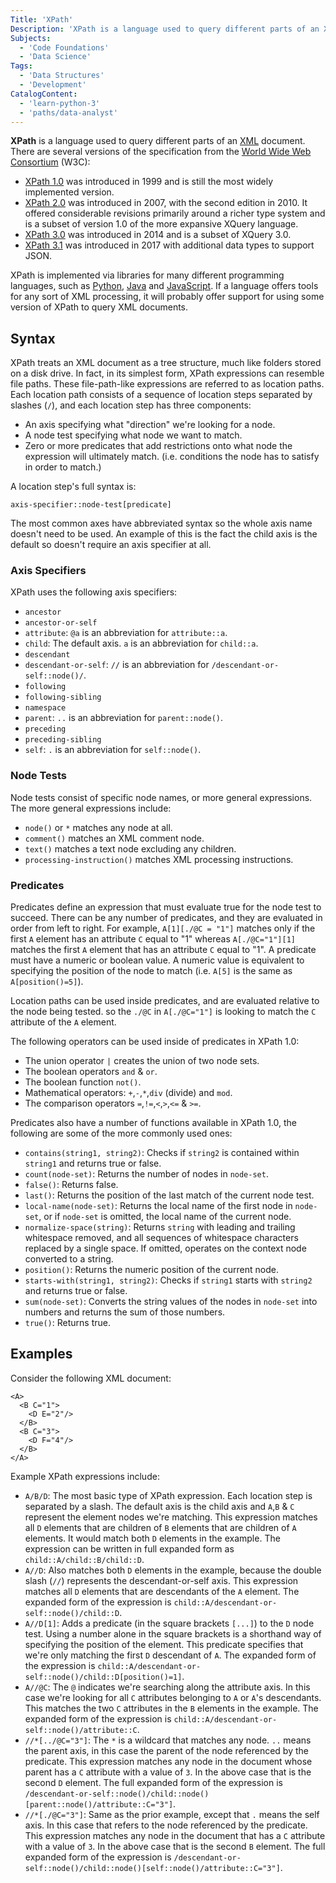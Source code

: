 ```yaml
---
Title: 'XPath'
Description: 'XPath is a language used to query different parts of an XML document.'
Subjects:
  - 'Code Foundations'
  - 'Data Science'
Tags:
  - 'Data Structures'
  - 'Development'
CatalogContent:
  - 'learn-python-3'
  - 'paths/data-analyst'
---
```


**XPath** is a language used to query different parts of an [XML](https://www.codecademy.com/resources/docs/general/xml) document. There are several versions of the specification from the [World Wide Web Consortium](https://www.w3.org/) (W3C):

- [XPath 1.0](https://www.w3.org/TR/1999/REC-xpath-19991116/) was introduced in 1999 and is still the most widely implemented version.
- [XPath 2.0](https://www.w3.org/TR/xpath20/) was introduced in 2007, with the second edition in 2010. It offered considerable revisions primarily around a richer type system and is a subset of version 1.0 of the more expansive XQuery language.
- [XPath 3.0](https://www.w3.org/TR/xpath-30/) was introduced in 2014 and is a subset of XQuery 3.0.
- [XPath 3.1](https://www.w3.org/TR/xpath-31/) was introduced in 2017 with additional data types to support JSON.

XPath is implemented via libraries for many different programming languages, such as [Python](https://www.codecademy.com/resources/docs/python), [Java](https://www.codecademy.com/resources/docs/java) and [JavaScript](https://www.codecademy.com/resources/docs/javascript). If a language offers tools for any sort of XML processing, it will probably offer support for using some version of XPath to query XML documents.

## Syntax

XPath treats an XML document as a tree structure, much like folders stored on a disk drive. In fact, in its simplest form, XPath expressions can resemble file paths. These file-path-like expressions are referred to as location paths. Each location path consists of a sequence of location steps separated by slashes (`/`), and each location step has three components:

- An axis specifying what "direction" we're looking for a node.
- A node test specifying what node we want to match.
- Zero or more predicates that add restrictions onto what node the expression will ultimately match. (i.e. conditions the node has to satisfy in order to match.)

A location step's full syntax is:

```pseudo
axis-specifier::node-test[predicate]
```

The most common axes have abbreviated syntax so the whole axis name doesn't need to be used. An example of this is the fact the child axis is the default so doesn't require an axis specifier at all.

### Axis Specifiers

XPath uses the following axis specifiers:

- `ancestor`
- `ancestor-or-self`
- `attribute`: `@a` is an abbreviation for `attribute::a`.
- `child`: The default axis. `a` is an abbreviation for `child::a`.
- `descendant`
- `descendant-or-self`: `//` is an abbreviation for `/descendant-or-self::node()/`.
- `following`
- `following-sibling`
- `namespace`
- `parent`: `..` is an abbreviation for `parent::node()`.
- `preceding`
- `preceding-sibling`
- `self`: `.` is an abbreviation for `self::node()`.

### Node Tests

Node tests consist of specific node names, or more general expressions. The more general expressions include:

- `node()` or `*` matches any node at all.
- `comment()` matches an XML comment node.
- `text()` matches a text node excluding any children.
- `processing-instruction()` matches XML processing instructions.

### Predicates

Predicates define an expression that must evaluate true for the node test to succeed. There can be any number of predicates, and they are evaluated in order from left to right. For example, `A[1][./@C = "1"]` matches only if the first `A` element has an attribute `C` equal to "1" whereas `A[./@C="1"][1]` matches the first `A` element that has an attribute `C` equal to "1". A predicate must have a numeric or boolean value. A numeric value is equivalent to specifying the position of the node to match (i.e. `A[5]` is the same as `A[position()=5]`).

Location paths can be used inside predicates, and are evaluated relative to the node being tested. so the `./@C` in `A[./@C="1"]` is looking to match the `C` attribute of the `A` element.

The following operators can be used inside of predicates in XPath 1.0:

- The union operator `|` creates the union of two node sets.
- The boolean operators `and` & `or`.
- The boolean function `not()`.
- Mathematical operators: `+`,`-`,`*`,`div` (divide) and `mod`.
- The comparison operators `=`,`!=`,`<`,`>`,`<=` & `>=`.

Predicates also have a number of functions available in XPath 1.0, the following are some of the more commonly used ones:

- `contains(string1, string2)`: Checks if `string2` is contained within `string1` and returns true or false.
- `count(node-set)`: Returns the number of nodes in `node-set`.
- `false()`: Returns false.
- `last()`: Returns the position of the last match of the current node test.
- `local-name(node-set)`: Returns the local name of the first node in `node-set`, or if `node-set` is omitted, the local name of the current node.
- `normalize-space(string)`: Returns `string` with leading and trailing whitespace removed, and all sequences of whitespace characters replaced by a single space. If omitted, operates on the context node converted to a string.
- `position()`: Returns the numeric position of the current node.
- `starts-with(string1, string2)`: Checks if `string1` starts with `string2` and returns true or false.
- `sum(node-set)`: Converts the string values of the nodes in `node-set` into numbers and returns the sum of those numbers.
- `true()`: Returns true.

## Examples

Consider the following XML document:

```pseudo
<A>
  <B C="1">
    <D E="2"/>
  </B>
  <B C="3">
    <D F="4"/>
  </B>
</A>
```

Example XPath expressions include:

- `A/B/D`: The most basic type of XPath expression. Each location step is separated by a slash. The default axis is the child axis and `A`,`B` & `C` represent the element nodes we're matching. This expression matches all `D` elements that are children of `B` elements that are children of `A` elements. It would match both `D` elements in the example. The expression can be written in full expanded form as `child::A/child::B/child::D`.
- `A//D`: Also matches both `D` elements in the example, because the double slash (`//`) represents the descendant-or-self axis. This expression matches all `D` elements that are descendants of the `A` element. The expanded form of the expression is `child::A/descendant-or-self::node()/child::D`.
- `A//D[1]`: Adds a predicate (in the square brackets `[...]`) to the `D` node test. Using a number alone in the square brackets is a shorthand way of specifying the position of the element. This predicate specifies that we're only matching the first `D` descendant of `A`. The expanded form of the expression is `child::A/descendant-or-self::node()/child::D[position()=1]`.
- `A//@C`: The `@` indicates we're searching along the attribute axis. In this case we're looking for all `C` attributes belonging to `A` or `A`'s descendants. This matches the two `C` attributes in the `B` elements in the example. The expanded form of the expression is `child::A/descendant-or-self::node()/attribute::C`.
- `//*[../@C="3"]`: The `*` is a wildcard that matches any node. `..` means the parent axis, in this case the parent of the node referenced by the predicate. This expression matches any node in the document whose parent has a `C` attribute with a value of `3`. In the above case that is the second `D` element. The full expanded form of the expression is `/descendant-or-self::node()/child::node()[parent::node()/attribute::C="3"]`.
- `//*[./@C="3"]`: Same as the prior example, except that `.` means the self axis. In this case that refers to the node referenced by the predicate. This expression matches any node in the document that has a `C` attribute with a value of `3`. In the above case that is the second `B` element. The full expanded form of the expression is `/descendant-or-self::node()/child::node()[self::node()/attribute::C="3"]`.
